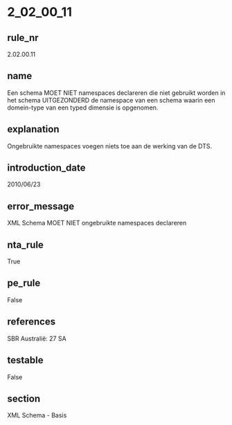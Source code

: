 # 2_02_00_11

## rule_nr
2.02.00.11

## name
Een schema MOET NIET namespaces declareren die niet gebruikt worden in het schema UITGEZONDERD de namespace van een schema waarin een domein-type van een typed dimensie is opgenomen.

## explanation
Ongebruikte namespaces voegen niets toe aan de werking van de DTS.

## introduction_date
2010/06/23

## error_message
XML Schema MOET NIET ongebruikte namespaces declareren

## nta_rule
True

## pe_rule
False

## references
SBR Australië: 27 SA

## testable
False

## section
XML Schema - Basis


